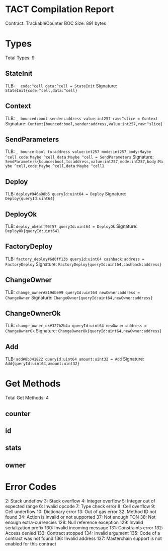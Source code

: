 # TACT Compilation Report
Contract: TrackableCounter
BOC Size: 891 bytes

# Types
Total Types: 9

## StateInit
TLB: `_ code:^cell data:^cell = StateInit`
Signature: `StateInit{code:^cell,data:^cell}`

## Context
TLB: `_ bounced:bool sender:address value:int257 raw:^slice = Context`
Signature: `Context{bounced:bool,sender:address,value:int257,raw:^slice}`

## SendParameters
TLB: `_ bounce:bool to:address value:int257 mode:int257 body:Maybe ^cell code:Maybe ^cell data:Maybe ^cell = SendParameters`
Signature: `SendParameters{bounce:bool,to:address,value:int257,mode:int257,body:Maybe ^cell,code:Maybe ^cell,data:Maybe ^cell}`

## Deploy
TLB: `deploy#946a98b6 queryId:uint64 = Deploy`
Signature: `Deploy{queryId:uint64}`

## DeployOk
TLB: `deploy_ok#aff90f57 queryId:uint64 = DeployOk`
Signature: `DeployOk{queryId:uint64}`

## FactoryDeploy
TLB: `factory_deploy#6d0ff13b queryId:uint64 cashback:address = FactoryDeploy`
Signature: `FactoryDeploy{queryId:uint64,cashback:address}`

## ChangeOwner
TLB: `change_owner#819dbe99 queryId:uint64 newOwner:address = ChangeOwner`
Signature: `ChangeOwner{queryId:uint64,newOwner:address}`

## ChangeOwnerOk
TLB: `change_owner_ok#327b2b4a queryId:uint64 newOwner:address = ChangeOwnerOk`
Signature: `ChangeOwnerOk{queryId:uint64,newOwner:address}`

## Add
TLB: `add#8b341822 queryId:uint64 amount:uint32 = Add`
Signature: `Add{queryId:uint64,amount:uint32}`

# Get Methods
Total Get Methods: 4

## counter

## id

## stats

## owner

# Error Codes
2: Stack undeflow
3: Stack overflow
4: Integer overflow
5: Integer out of expected range
6: Invalid opcode
7: Type check error
8: Cell overflow
9: Cell underflow
10: Dictionary error
13: Out of gas error
32: Method ID not found
34: Action is invalid or not supported
37: Not enough TON
38: Not enough extra-currencies
128: Null reference exception
129: Invalid serialization prefix
130: Invalid incoming message
131: Constraints error
132: Access denied
133: Contract stopped
134: Invalid argument
135: Code of a contract was not found
136: Invalid address
137: Masterchain support is not enabled for this contract